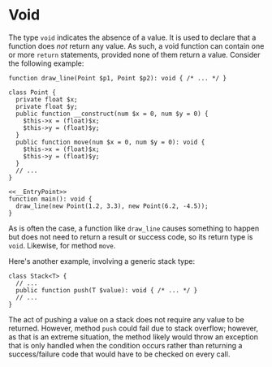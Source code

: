 # Void

The type `void` indicates the absence of a value. It is used to declare that a function does *not* return any value. As such, a void function
can contain one or more `return` statements, provided none of them return a value.  Consider the following example:

```hack
function draw_line(Point $p1, Point $p2): void { /* ... */ }

class Point {
  private float $x;
  private float $y;
  public function __construct(num $x = 0, num $y = 0) {
    $this->x = (float)$x;
    $this->y = (float)$y;
  }
  public function move(num $x = 0, num $y = 0): void {
    $this->x = (float)$x;
    $this->y = (float)$y;
  }
  // ...
}

<<__EntryPoint>>
function main(): void {
  draw_line(new Point(1.2, 3.3), new Point(6.2, -4.5));
}
```

As is often the case, a function like `draw_line` causes something to happen but does not need to return a result or success code, so its return
type is `void`. Likewise, for method `move`.

Here's another example, involving a generic stack type:

```hack
class Stack<T> {
  // ...
  public function push(T $value): void { /* ... */ }
  // ...
}
```

The act of pushing a value on a stack does not require any value to be returned. However, method `push` could fail due to stack overflow; however,
as that is an extreme situation, the method likely would throw an exception that is only handled when the condition occurs rather than returning a
success/failure code that would have to be checked on every call.
